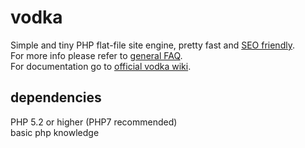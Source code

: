 vodka
=====
Simple and tiny PHP flat-file site engine, pretty fast and [SEO friendly](https://github.com/deseven/vodka/wiki/Is-Vodka-SEO-friendly%3F).  
For more info please refer to [general FAQ](https://github.com/deseven/vodka/wiki/General-FAQ).  
For documentation go to [official vodka wiki](https://github.com/deseven/vodka/wiki).  

## dependencies
PHP 5.2 or higher (PHP7 recommended)  
basic php knowledge  
